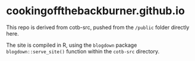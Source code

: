 # cookingoffthebackburner.github.io

This repo is derived from cotb-src, pushed from the `/public` folder directly here. 

The site is compiled in R, using the `blogdown` package `blogdown::serve_site()` 
function within the `cotb-src` directory.
